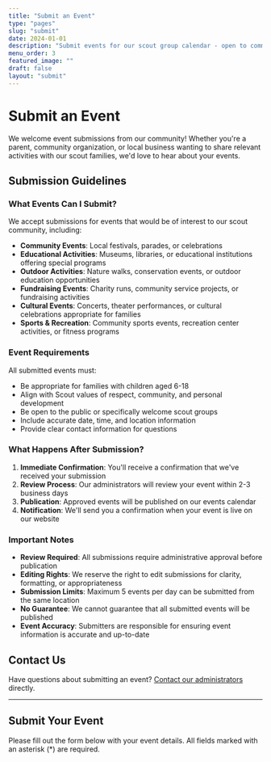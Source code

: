 ```yaml
---
title: "Submit an Event"
type: "pages"
slug: "submit"
date: 2024-01-01
description: "Submit events for our scout group calendar - open to community members and organizations"
menu_order: 3
featured_image: ""
draft: false
layout: "submit"
---
```


# Submit an Event

We welcome event submissions from our community! Whether you're a parent, community organization, or local business wanting to share relevant activities with our scout families, we'd love to hear about your events.

## Submission Guidelines

### What Events Can I Submit?

We accept submissions for events that would be of interest to our scout community, including:

- **Community Events**: Local festivals, parades, or celebrations
- **Educational Activities**: Museums, libraries, or educational institutions offering special programs
- **Outdoor Activities**: Nature walks, conservation events, or outdoor education opportunities
- **Fundraising Events**: Charity runs, community service projects, or fundraising activities
- **Cultural Events**: Concerts, theater performances, or cultural celebrations appropriate for families
- **Sports & Recreation**: Community sports events, recreation center activities, or fitness programs

### Event Requirements

All submitted events must:

- Be appropriate for families with children aged 6-18
- Align with Scout values of respect, community, and personal development
- Be open to the public or specifically welcome scout groups
- Include accurate date, time, and location information
- Provide clear contact information for questions

### What Happens After Submission?

1. **Immediate Confirmation**: You'll receive a confirmation that we've received your submission
2. **Review Process**: Our administrators will review your event within 2-3 business days
3. **Publication**: Approved events will be published on our events calendar
4. **Notification**: We'll send you a confirmation when your event is live on our website

### Important Notes

- **Review Required**: All submissions require administrative approval before publication
- **Editing Rights**: We reserve the right to edit submissions for clarity, formatting, or appropriateness
- **Submission Limits**: Maximum 5 events per day can be submitted from the same location
- **No Guarantee**: We cannot guarantee that all submitted events will be published
- **Event Accuracy**: Submitters are responsible for ensuring event information is accurate and up-to-date

## Contact Us

Have questions about submitting an event? [Contact our administrators](/contact/) directly.

---

## Submit Your Event

Please fill out the form below with your event details. All fields marked with an asterisk (*) are required.
